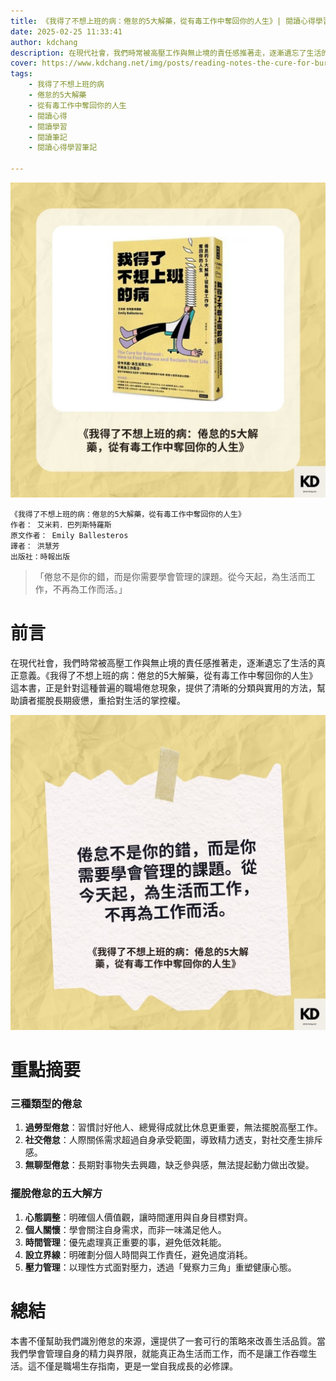 ```yaml
---
title: 《我得了不想上班的病：倦怠的5大解藥，從有毒工作中奪回你的人生》| 閱讀心得學習筆記
date: 2025-02-25 11:33:41
author: kdchang
description: 在現代社會，我們時常被高壓工作與無止境的責任感推著走，逐漸遺忘了生活的真正意義。《我得了不想上班的病：倦怠的5大解藥，從有毒工作中奪回你的人生》這本書，正是針對這種普遍的職場倦怠現象，提供了清晰的分類與實用的方法，幫助讀者擺脫長期疲憊，重拾對生活的掌控權。
cover: https://www.kdchang.net/img/posts/reading-notes-the-cure-for-burnout-how-to-find-balance-and-reclaim-your-life-1.jpg
tags: 
    - 我得了不想上班的病
    - 倦怠的5大解藥
    - 從有毒工作中奪回你的人生
    - 閱讀心得
    - 閱讀學習
    - 閱讀筆記
    - 閱讀心得學習筆記

---
```


![](img/posts/reading-notes-the-cure-for-burnout-how-to-find-balance-and-reclaim-your-life-1.jpg)

```
《我得了不想上班的病：倦怠的5大解藥，從有毒工作中奪回你的人生》
作者： 艾米莉．巴列斯特羅斯  
原文作者： Emily Ballesteros
譯者： 洪慧芳
出版社：時報出版
```

> 「倦怠不是你的錯，而是你需要學會管理的課題。從今天起，為生活而工作，不再為工作而活。」

# 前言
在現代社會，我們時常被高壓工作與無止境的責任感推著走，逐漸遺忘了生活的真正意義。《我得了不想上班的病：倦怠的5大解藥，從有毒工作中奪回你的人生》這本書，正是針對這種普遍的職場倦怠現象，提供了清晰的分類與實用的方法，幫助讀者擺脫長期疲憊，重拾對生活的掌控權。

![](img/posts/reading-notes-the-cure-for-burnout-how-to-find-balance-and-reclaim-your-life-2.jpg)

# 重點摘要
### 三種類型的倦怠
1. **過勞型倦怠**：習慣討好他人、總覺得成就比休息更重要，無法擺脫高壓工作。
2. **社交倦怠**：人際關係需求超過自身承受範圍，導致精力透支，對社交產生排斥感。
3. **無聊型倦怠**：長期對事物失去興趣，缺乏參與感，無法提起動力做出改變。

### 擺脫倦怠的五大解方
1. **心態調整**：明確個人價值觀，讓時間運用與自身目標對齊。
2. **個人關懷**：學會關注自身需求，而非一味滿足他人。
3. **時間管理**：優先處理真正重要的事，避免低效耗能。
4. **設立界線**：明確劃分個人時間與工作責任，避免過度消耗。
5. **壓力管理**：以理性方式面對壓力，透過「覺察力三角」重塑健康心態。

# 總結
本書不僅幫助我們識別倦怠的來源，還提供了一套可行的策略來改善生活品質。當我們學會管理自身的精力與界限，就能真正為生活而工作，而不是讓工作吞噬生活。這不僅是職場生存指南，更是一堂自我成長的必修課。